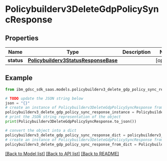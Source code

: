 # Policybuilderv3DeleteGdpPolicySyncResponse


## Properties

Name | Type | Description | Notes
------------ | ------------- | ------------- | -------------
**status** | [**Policybuilderv3StatusResponseBase**](Policybuilderv3StatusResponseBase.md) |  | [optional] 

## Example

```python
from ibm_gdsc_sdk_saas.models.policybuilderv3_delete_gdp_policy_sync_response import Policybuilderv3DeleteGdpPolicySyncResponse

# TODO update the JSON string below
json = "{}"
# create an instance of Policybuilderv3DeleteGdpPolicySyncResponse from a JSON string
policybuilderv3_delete_gdp_policy_sync_response_instance = Policybuilderv3DeleteGdpPolicySyncResponse.from_json(json)
# print the JSON string representation of the object
print(Policybuilderv3DeleteGdpPolicySyncResponse.to_json())

# convert the object into a dict
policybuilderv3_delete_gdp_policy_sync_response_dict = policybuilderv3_delete_gdp_policy_sync_response_instance.to_dict()
# create an instance of Policybuilderv3DeleteGdpPolicySyncResponse from a dict
policybuilderv3_delete_gdp_policy_sync_response_from_dict = Policybuilderv3DeleteGdpPolicySyncResponse.from_dict(policybuilderv3_delete_gdp_policy_sync_response_dict)
```
[[Back to Model list]](../README.md#documentation-for-models) [[Back to API list]](../README.md#documentation-for-api-endpoints) [[Back to README]](../README.md)


